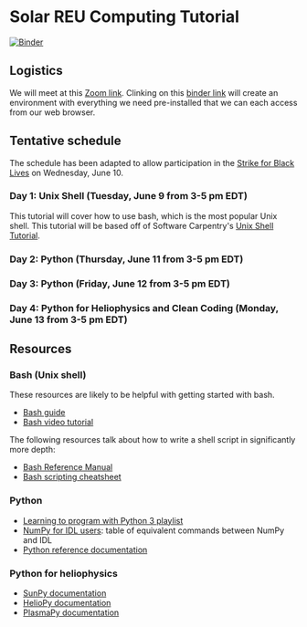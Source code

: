 # Solar REU Computing Tutorial

[![Binder](https://mybinder.org/badge_logo.svg)](https://mybinder.org/v2/gh/namurphy/Solar_Computing_Tutorial/master)

## Logistics

We will meet at this [Zoom link](https://harvard.zoom.us/j/97378386470?pwd=bE1YVHJMRDVnYU4zOTRYeCtFNkd2QT09).  Clinking on this [binder link](https://mybinder.org/v2/gh/namurphy/Solar_Computing_Tutorial/master) will create an environment with everything we need pre-installed that we can each access from our web browser.

## Tentative schedule

The schedule has been adapted to allow participation in the [Strike for Black Lives](https://www.particlesforjustice.org/strike-details) on Wednesday, June 10.

### Day 1: Unix Shell (Tuesday, June 9 from 3-5 pm EDT)

This tutorial will cover how to use bash, which is the most popular
Unix shell.  This tutorial will be based off of Software Carpentry's
[Unix Shell Tutorial](https://swcarpentry.github.io/shell-novice/).

### Day 2: Python (Thursday, June 11 from 3-5 pm EDT)



### Day 3: Python (Friday, June 12 from 3-5 pm EDT)

### Day 4: Python for Heliophysics and Clean Coding (Monday, June 13 from 3-5 pm EDT)

## Resources

### Bash (Unix shell)

These resources are likely to be helpful with getting started with
bash.

 - [Bash guide](http://mywiki.wooledge.org/BashGuide)
 - [Bash video tutorial](https://www.youtube.com/watch?v=BFMyUgF6I8Y)

The following resources talk about how to write a shell script in
significantly more depth:

 - [Bash Reference Manual](https://www.gnu.org/software/bash/manual/html_node/index.html)
 - [Bash scripting cheatsheet](https://devhints.io/bash)

### Python

 - [Learning to program with Python 3 playlist](https://www.youtube.com/playlist?list=PLQVvvaa0QuDeAams7fkdcwOGBpGdHpXln)
 - [NumPy for IDL users](http://mathesaurus.sourceforge.net/idl-numpy.html): table of equivalent commands between NumPy and IDL
 - [Python reference documentation](https://docs.python.org/3/)


### Python for heliophysics

 - [SunPy documentation](https://docs.sunpy.org/en/stable/)
 - [HelioPy documentation](https://docs.heliopy.org/en/stable/)
 - [PlasmaPy documentation](https://docs.plasmapy.org/en/stable/)


